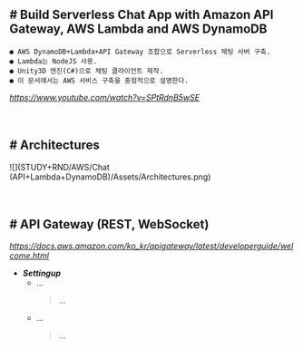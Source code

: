 ## # Build Serverless Chat App with Amazon API Gateway, AWS Lambda and AWS DynamoDB
    ● AWS DynamoDB+Lambda+API Gateway 조합으로 Serverless 채팅 서버 구축.
    ● Lambda는 NodeJS 사용.
    ● Unity3D 엔진(C#)으로 채팅 클라이언트 제작.
    ● 이 문서에서는 AWS 서비스 구축을 중점적으로 설명한다.
*https://www.youtube.com/watch?v=SPtRdnB5wSE*


　

## # Architectures

![](STUDY+RND/AWS/Chat (API+Lambda+DynamoDB)/Assets/Architectures.png)


　

## # API Gateway (REST, WebSocket)

*https://docs.aws.amazon.com/ko_kr/apigateway/latest/developerguide/welcome.html*

- ***Settingup***
    - ...
        > ...
    - ...
        > ...
